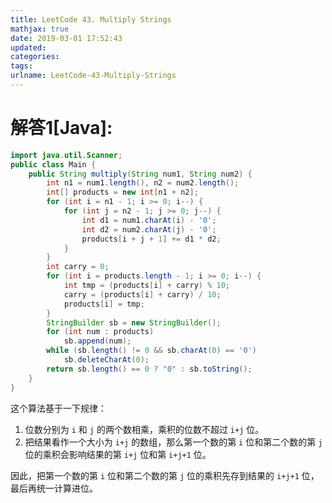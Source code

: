 ```yaml
---
title: LeetCode 43. Multiply Strings
mathjax: true
date: 2019-03-01 17:52:43
updated:
categories:
tags:
urlname: LeetCode-43-Multiply-Strings
---
```




<!-- more -->

# 解答1[Java]:

```java
import java.util.Scanner;
public class Main {
    public String multiply(String num1, String num2) {
        int n1 = num1.length(), n2 = num2.length();
        int[] products = new int[n1 + n2];
        for (int i = n1 - 1; i >= 0; i--) {
            for (int j = n2 - 1; j >= 0; j--) {
                int d1 = num1.charAt(i) - '0';
                int d2 = num2.charAt(j) - '0';
                products[i + j + 1] += d1 * d2;
            }
        }
        int carry = 0;
        for (int i = products.length - 1; i >= 0; i--) {
            int tmp = (products[i] + carry) % 10;
            carry = (products[i] + carry) / 10;
            products[i] = tmp;
        }
        StringBuilder sb = new StringBuilder();
        for (int num : products)
            sb.append(num);
        while (sb.length() != 0 && sb.charAt(0) == '0')
            sb.deleteCharAt(0);
        return sb.length() == 0 ? "0" : sb.toString();
    }
}
```

这个算法基于一下规律：

1. 位数分别为 `i` 和 `j` 的两个数相乘，乘积的位数不超过 `i+j` 位。
2. 把结果看作一个大小为 `i+j` 的数组，那么第一个数的第 `i` 位和第二个数的第 `j` 位的乘积会影响结果的第 `i+j` 位和第 `i+j+1` 位。

因此，把第一个数的第 `i` 位和第二个数的第 `j` 位的乘积先存到结果的 `i+j+1` 位，最后再统一计算进位。